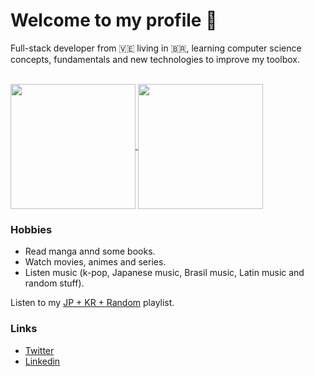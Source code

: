 # Welcome to my profile 🥳

Full-stack developer from 🇻🇪 living in 🇧🇷, learning computer science concepts, fundamentals and new technologies to improve my toolbox.

<br/>

<a href="https://github.com/anuraghazra/github-readme-stats">
  <img height=200 align="center" src="https://github-readme-stats.vercel.app/api?username=enriquebeta6&count_private=true&show_icons=true&theme=onedark&rank_icon=github&cache_seconds=86400" />
</a>
<a href="https://github.com/anuraghazra/convoychat">
  <img height=200 align="center" src="https://github-readme-stats.vercel.app/api/top-langs?username=enriquebeta6&layout=compact&langs_count=8&card_width=320&theme=onedark" />
</a>

### Hobbies

* Read manga annd some books.
* Watch movies, animes and series.
* Listen music (k-pop, Japanese music, Brasil music, Latin music and random stuff).

Listen to my [JP + KR + Random](https://music.youtube.com/playlist?list=PLc602WrJAvTMjX5rV9urZmzheLXMpiDEC&si=7IwzTUWmzgkqdSA-) playlist.

### Links

* [Twitter](https://twitter.com/_enriquemora)
* [Linkedin](https://www.linkedin.com/in/enriquebeta6/)
